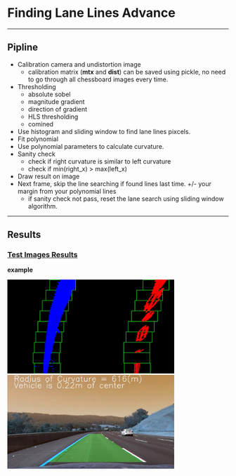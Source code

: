 # **Finding Lane Lines Advance** 

---

## Pipline
* Calibration camera and undistortion image
	- calibration matrix (**mtx** and **dist**) can be saved using pickle, no need to go through all chessboard images every time.
* Thresholding
	- absolute sobel
	- magnitude gradient
	- direction of gradient
	- HLS thresholding
	- comined
* Use histogram and sliding window to find lane lines pixcels.
* Fit polynomial
* Use polynomial parameters to calculate curvature. 
* Sanity check
	- check if right curvature is similar to left curvature
	- check if min(right_x) > max(left_x)
* Draw result on image
* Next frame, skip the line searching if found lines last time. +/- your margin from your polynomial lines
	- if sanity check not pass, reset the lane search using sliding window algorithm.

---

## Results
### [Test Images Results](test_images_output)
**example**

<img src="test_images_output/test3_fit.jpg" width="380" alt="Result Image" />
<img src="test_images_output/test3.jpg" width="380" alt="Result Image" />
